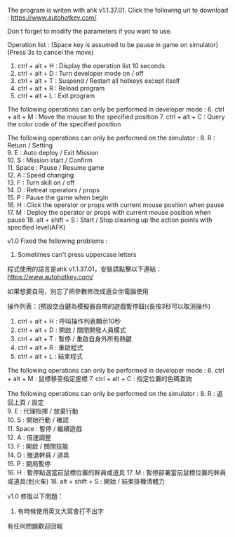 The program is writen with ahk v1.1.37.01. Click the following url to download : 
https://www.autohotkey.com/

Don't forget to modify the parameters if you want to use.

Operation list : (Space key is assumed to be pause in game on simulator)(Press 3s to cancel the move)
1.  ctrl + alt + H	: Display the operation list 10 seconds
2.  ctrl + alt + D	: Turn developer mode on / off
3.  ctrl + alt + T	: Suspend / Restart all hotkeys except itself
4.  ctrl + alt + R	: Reload program
5.  ctrl + alt + L	: Exit program

The following operations can only be performed in developer mode :
6.  ctrl + alt + M	: Move the mouse to the specified position
7.  ctrl + alt + C	: Query the color code of the specified position

The following operations can only be performed on the simulator : 
8.  R			: Return / Setting														
9.  E			: Auto deploy / Exit Mission											
10. S			: Mission start / Confirm												
11. Space		: Pause / Resume game													
12. A			: Speed changing														
13. F			: Turn skill on / off													
14. D			: Retreat operators / props												
15. P			: Pause the game when begin												
16. H			: Click the operator or props with current mouse position when pause	
17. M			: Deploy the operator or props with current mouse position when pause
18. alt + shift + S	: Start / Stop cleaning up the action points with specified level(AFK)

v1.0 Fixed the following problems : 
1. Sometimes can't press uppercase letters

程式使用的語言是ahk v1.1.37.01，安裝請點擊以下連結：
https://www.autohotkey.com/

如果想要自用，別忘了把參數修改成適合你電腦使用

操作列表：(預設空白鍵為模擬器自帶的遊戲暫停鈕)(長按3秒可以取消操作)
1.  ctrl + alt + H	: 呼叫操作列表顯示10秒
2.  ctrl + alt + D	: 開啟 / 關閉開發人員模式
3.  ctrl + alt + T	: 暫停 / 重啟自身外所有熱鍵
4.  ctrl + alt + R	: 重啟程式
5.  ctrl + alt + L	: 結束程式

The following operations can only be performed in developer mode : 
6.  ctrl + alt + M	: 鼠標移至指定座標
7.  ctrl + alt + C	: 指定位置的色碼查詢

The following operations can only be performed on the simulator : 
8.  R			: 返回上頁 / 設定														
9.  E			: 代理指揮 / 放棄行動											
10. S			: 開始行動 / 確認												
11. Space		: 暫停 / 繼續遊戲													
12. A			: 倍速調整														
13. F			: 開啟 / 關閉技能													
14. D			: 撤退幹員 / 道具												
15. P			: 開局暫停												
16. H			: 暫停點選當前鼠標位置的幹員或道具
17. M			: 暫停部署當前鼠標位置的幹員或道具(划火柴)
18. alt + shift + S	: 開始 / 結束掛機清體力

v1.0 修復以下問題：
1. 有時候使用英文大寫會打不出字

有任何問題歡迎回報
